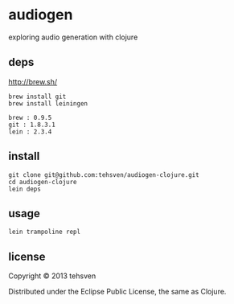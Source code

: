 # audiogen

exploring audio generation with clojure

## deps
http://brew.sh/

```
brew install git
brew install leiningen
```
```
brew : 0.9.5
git : 1.8.3.1
lein : 2.3.4
```

## install
```
git clone git@github.com:tehsven/audiogen-clojure.git
cd audiogen-clojure
lein deps
```

## usage
```
lein trampoline repl
```

## license

Copyright © 2013 tehsven

Distributed under the Eclipse Public License, the same as Clojure.

